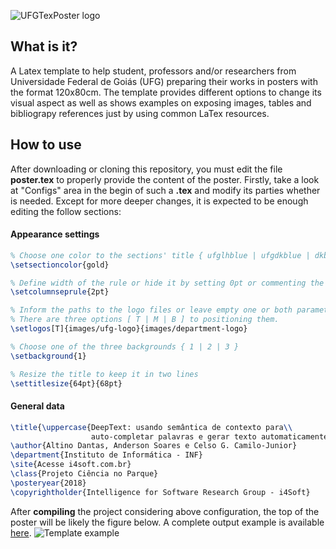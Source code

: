 ![UFGTexPoster logo](https://raw.githubusercontent.com/altinodantas/ufgtexposter/master/images/ufgtexposter.png)

## What is it?
A Latex template to help student, professors and/or researchers from Universidade Federal de Goiás (UFG) 
preparing their works in posters with the format 120x80cm. The template provides different options to change its visual 
aspect as well as shows examples on exposing images, tables and bibliograpy references just by using common LaTex resources.

## How to use
After downloading or cloning this repository, you must edit the file **poster.tex** to properly provide the content of the poster. 
Firstly, take a look at "Configs" area in the begin of such a **.tex** and modify its parties whether is needed. 
Except for more deeper changes, it is expected to be enough editing the follow sections: 
  
  #### Appearance settings
  ```tex
  % Choose one color to the sections' title { ufglhblue | ufgdkblue | dkblue | black | gold }
  \setsectioncolor{gold} 

  % Define width of the rule or hide it by setting 0pt or commenting the follow command 
  \setcolumnseprule{2pt}

  % Inform the paths to the logo files or leave empty one or both parameters. 
  % There are three options [ T | M | B ] to positioning them. 
  \setlogos[T]{images/ufg-logo}{images/department-logo}

  % Choose one of the three backgrounds { 1 | 2 | 3 } 
  \setbackground{1}

  % Resize the title to keep it in two lines 
  \settitlesize{64pt}{68pt}
  ```
  #### General data
  ```tex
  \title{\uppercase{DeepText: usando semântica de contexto para\\ 
                    auto-completar palavras e gerar texto automaticamente}} 
  \author{Altino Dantas, Anderson Soares e Celso G. Camilo-Junior} 
  \department{Instituto de Informática - INF}
  \site{Acesse i4soft.com.br}
  \class{Projeto Ciência no Parque}
  \posteryear{2018}
  \copyrightholder{Intelligence for Software Research Group - i4Soft}
  ```
After **compiling** the project considering above configuration, the top of the poster will be likely the figure below. A complete output example is available [here](https://github.com/altinodantas/ufgtexposter/blob/master/images/template.png). 
  ![Template example](https://raw.githubusercontent.com/altinodantas/ufgtexposter/master/images/background-1.png)
  
